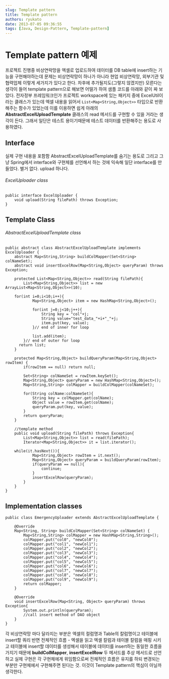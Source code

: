 ```yaml
---
slug: Template pattern
title: Template pattern
authors: ryukato
date: 2013-07-05 09:36:55
tags: [Java, Design-Pattern, Template-pattern]
---
```


<!-- truncate -->

# Template pattern 예제
프로젝트 진행중 비상연락망을 엑셀로 업로드하여 데이터를 DB table에 insert하는 기능을 구현해야하는데 문제는 비상연락망이 하나가 아니라 현업 비상연락망, 외부기관 및 협력업체 이렇게 세가지가 있다고 한다. 차후에 추가될지도(그렇지 않겠지만) 모른다는 생각이 들어  template pattern으로 해보면 어떨가 하여 샘플 코드를 아래와 같이 짜 보았다. 전자정부 프레임워크인가 프로젝트 workspace에 있는 패키지 중에 ExcelUtil이라는 클래스가 있는데 엑셀 내용을 읽어서 `List<Map<String,Object>>` 타입으로 반환해주는 함수가 있었는데 이를 이용하면 쉽게 아래의 **AbstractExcelUploadTemplate** 클래스의 read 메서드를 구현할 수 있을 거라는 생각이 든다. 그래서 일단은 테스트 용이기때문에 테스트 데이터를 반환해주는 용도로 사용하였다.

## Interface
실제 구현 내용을 포함함 AbstractExcelUploadTemplate를 숨기는 용도로 그리고 그냥 Spring에서 interface와 구현체를 선언해서 하는 것에 익숙해 일단 interface를 만들었다. 별거 없다. upload 하나다.

###### ExcelUploader class
```
public interface ExcelUploader {
	void upload(String filePath) throws Exception;
}
```

## Template Class

###### AbstractExcelUploadTemplate class
```
public abstract class AbstractExcelUploadTemplate implements ExcelUploader {
	abstract Map<String,String> buildColMapper(Set<String> colNameSet);
	abstract void insertExcelRow(Map<String,Object> queryParam) throws Exception;

	protected List<Map<String,Object>> read(String filePath){
		List<Map<String,Object>> list = new ArrayList<Map<String,Object>>(10);

    for(int i=0;i<10;i++){
			Map<String,Object> item = new HashMap<String,Object>();

			for(int j=0;j<10;j++){
				String key = "col"+j;
				String value="test_data_"+i+"_"+j;
				item.put(key, value);
			}// end of inner for loop

			list.add(item);
		}// end of outer for loop
	  return list;
	}

	protected Map<String,Object> buildQueryParam(Map<String,Object> rowItem) {
		if(rowItem == null) return null;

		Set<String> colNameSet = rowItem.keySet();
		Map<String,Object> queryParam = new HashMap<String,Object>();
		Map<String,String> colMapper = buildColMapper(colNameSet);

		for(String colName:colNameSet){
			String key = colMapper.get(colName);
			Object value = rowItem.get(colName);
			queryParam.put(key, value);
		}
		return queryParam;
	}

	//template method
	public void upload(String filePath) throws Exception{
		List<Map<String,Object>> list = read(filePath);
		Iterator<Map<String,Object>> it = list.iterator();

    while(it.hasNext()){
			Map<String,Object> rowItem = it.next();
			Map<String,Object> queryParam = buildQueryParam(rowItem);
			if(queryParam == null){
				continue;
			}
			insertExcelRow(queryParam);
		}
	}
}
```

## Implementation classes

```
public class EmergencyUploader extends AbstractExcelUploadTemplate {

	@Override
	Map<String, String> buildColMapper(Set<String> colNameSet) {
		Map<String,String> colMapper = new HashMap<String,String>();
		colMapper.put("col0", "newCol0");
		colMapper.put("col1", "newCol1");
		colMapper.put("col2", "newCol2");
		colMapper.put("col3", "newCol3");
		colMapper.put("col4", "newCol4");
		colMapper.put("col5", "newCol5");
		colMapper.put("col6", "newCol6");
		colMapper.put("col7", "newCol7");
		colMapper.put("col8", "newCol8");
		colMapper.put("col9", "newCol9");
		return colMapper;
	}

	@Override
	void insertExcelRow(Map<String, Object> queryParam) throws Exception{
		System.out.println(queryParam);
		//call insert method of DAO object
	}
}
```

각 비상연락망 마다 달라지는 부분은 엑셀의 컬럼명과 Table의 칼럼명이고 테이블에 insert할 쿼리 반면  전체적인 흐름 - 엑셀을 읽고 엑셀 칼럼과 테이블 칼럼을 매핑 시키고 테이블에 insert할 데이터를 생성해서 테이블에 데이터를 insert하는 동일한 흐름을 가지기 때문에 **buildColMapper**, **insertExcelRow** 두 메서드를 추상 메서드로 선언하고 실제 구현은 각 구현체에게 위임함으로써 전체적인 흐름은 유지를 하되 변경되는 부분만 구현체에서 구현해주면 된다는 것. 이것이 Template pattern의 핵심이 아닐까 생각한다.
